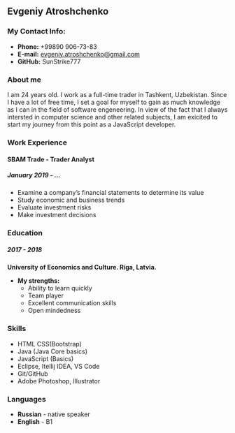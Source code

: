 ## Evgeniy Atroshchenko

### My Contact Info:
* **Phone:** +99890 906-73-83
* **E-mail:** evgeniy.atroshchenko@gmail.com
* **GitHub:** SunStrike777

### About me
I am 24 years old. I work as a full-time trader in Tashkent, Uzbekistan. Since I have a lot of free time, I set a goal for myself to gain as much knowledge as I can in the field of software engeneering. In view of the fact that I always intersted in computer science and other related subjects, I am exicited to start my journey from this point as a JavaScript developer.

### Work Experience
#### SBAM Trade - Trader Analyst
##### January 2019 - ...
* Examine a company’s financial statements to determine its value
* Study economic and business trends
* Evaluate investment risks
* Make investment decisions

### Education
##### 2017 - 2018
**University of Economics and Culture. Riga, Latvia.**

* **My strengths:**
    * Ability to learn quickly
    * Team player
    * Excellent communication skills
    * Open mindedness

### Skills
* HTML CSS(Bootstrap)
* Java (Java Core basics)
* JavaScript (Basics)
* Eclipse, Itellij IDEA, VS Code
* Git/GitHub
* Adobe Photoshop, Illustrator

### Languages

* **Russian** - native speaker
* **English** - B1
